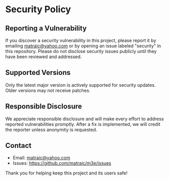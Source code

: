 # Security Policy

## Reporting a Vulnerability

If you discover a security vulnerability in this project, please report it by emailing matraic@yahoo.com or by opening an issue labeled "security" in this repository. Please do not disclose security issues publicly until they have been reviewed and addressed.

## Supported Versions

Only the latest major version is actively supported for security updates. Older versions may not receive patches.

## Responsible Disclosure

We appreciate responsible disclosure and will make every effort to address reported vulnerabilities promptly. After a fix is implemented, we will credit the reporter unless anonymity is requested.

## Contact

- Email: matraic@yahoo.com
- Issues: https://github.com/matraic/m3e/issues

Thank you for helping keep this project and its users safe!
